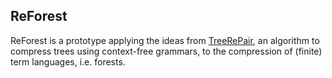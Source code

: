 ## ReForest

ReForest is a prototype applying the ideas from
[TreeRePair](https://code.google.com/p/treerepair/), an algorithm to compress
trees using context-free grammars, to the compression of (finite) term
languages, i.e. forests.
